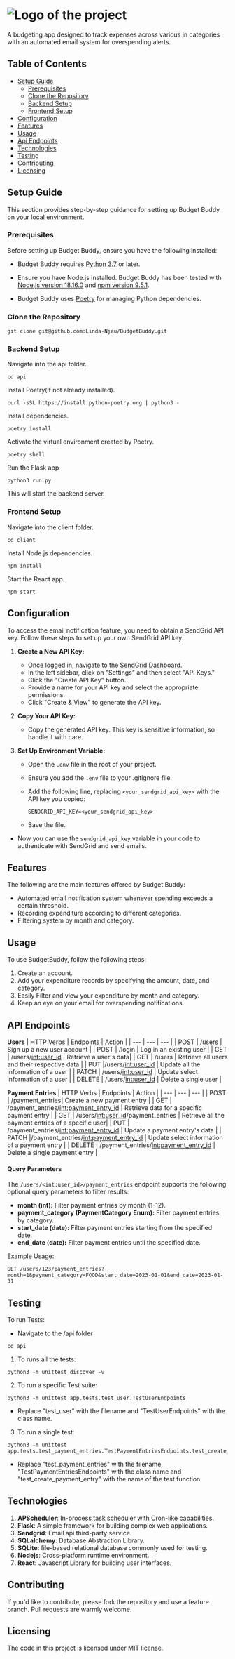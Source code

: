 # ![Logo of the project](./client/src/assets/logo_clear_background.png)
 
 A budgeting app designed to track expenses across various in categories with an automated email system for overspending alerts.

## Table of Contents
  - [Setup Guide](#setup-guide)
    - [Prerequisites](#prerequisites)
    - [Clone the Repository](#clone-the-repository)
    - [Backend Setup](#backend-setup)
    - [Frontend Setup](#frontend-setup)
  - [Configuration](#configuration)
  - [Features](#features)
  - [Usage](#usage)
  - [Api Endpoints](#api-endpoints)
  - [Technologies](#technologies)
  - [Testing](#testing)
  - [Contributing](#contributing)
  - [Licensing](#licensing)

## Setup Guide
This section provides step-by-step guidance for setting up Budget Buddy on your local environment.

### Prerequisites
Before setting up Budget Buddy, ensure you have the following installed:
- Budget Buddy requires [Python 3.7](https://www.python.org/downloads/) or later.

- Ensure you have Node.js installed. Budget Buddy has been tested with [Node.js version 18.16.0](https://nodejs.org/en/blog/release/v18.16.0) and [npm version 9.5.1](https://www.npmjs.com/package/npm/v/9.5.1).

- Budget Buddy uses [Poetry](https://python-poetry.org/docs/#installation) for managing Python dependencies.
  
### Clone the Repository
```shell
git clone git@github.com:Linda-Njau/BudgetBuddy.git
```

### Backend Setup
Navigate into the api folder.
```shell
cd api
```
Install Poetry(if not already installed).
```shell
curl -sSL https://install.python-poetry.org | python3 -
```
Install dependencies.
```shell
poetry install
```
Activate the virtual environment created by Poetry.
```shell
poetry shell
```
Run the Flask app
```shell
python3 run.py
```
This will start the backend server.

### Frontend Setup
Navigate into the client folder.

```shell
cd client
```
Install Node.js dependencies.

```shell
npm install
```
Start the React app.

```shell
npm start
```

## Configuration
To access the email notification feature, you need to obtain a SendGrid API key. Follow these steps to set up your own SendGrid API key:
1. **Create a New API Key:**
    - Once logged in, navigate to the [SendGrid Dashboard](https://app.sendgrid.com/).
   - In the left sidebar, click on "Settings" and then select "API Keys."
   - Click the "Create API Key" button.
   - Provide a name for your API key and select the appropriate permissions.
   - Click "Create & View" to generate the API key.

2. **Copy Your API Key:**
   - Copy the generated API key. This key is sensitive information, so handle it with care.

3. **Set Up Environment Variable:**
   - Open the `.env` file in the root of your project.
   - Ensure you add the `.env` file to your .gitignore file.
   - Add the following line, replacing `<your_sendgrid_api_key>` with the API key you copied:

     ```plaintext
     SENDGRID_API_KEY=<your_sendgrid_api_key>
     ```
   - Save the file.
 - Now you can use the `sendgrid_api_key` variable in your code to authenticate with SendGrid and send emails.

## Features
The following are the main features offered by Budget Buddy:
* Automated email notification system whenever spending exceeds a certain threshold.
* Recording expenditure according to different categories.
* Filtering system by month and category.

## Usage
To use BudgetBuddy, follow the following steps:
1. Create an account.
2. Add your expenditure records by specifying the amount, date, and category.
3. Easily Filter and view your expenditure by month and category.
4. Keep an eye on your email for overspending notifications.

## API Endpoints
**Users**
| HTTP Verbs | Endpoints | Action |
| --- | --- | --- |
| POST | /users | Sign up a new user account |
| POST | /login | Log in an existing user |
| GET | /users/<int:user_id> | Retrieve a user's data|
| GET | /users | Retrieve all users and their respective data |
| PUT |/users/<int:user_id> | Update all the information of a user |
| PATCH | /users/<int:user_id> | Update select information of a user |
| DELETE | /users/<int:user_id> | Delete a single user |

**Payment Entries**
| HTTP Verbs | Endpoints | Action |
| --- | --- | --- |
| POST | /payment_entries| Create a new payment entry |
| GET | /payment_entries/<int:payment_entry_id> | Retrieve data for a specific payment entry |
| GET | /users/<int:user_id>/payment_entries | Retrieve all the payment entries of a specific user|
| PUT | /payment_entries/<int:payment_entry_id> | Update a payment entry's data |
| PATCH |/payment_entries/<int:payment_entry_id> | Update select information of a payment entry |
| DELETE | /payment_entries/<int:payment_entry_id> | Delete a single payment entry |

#### Query Parameters

The `/users/<int:user_id>/payment_entries` endpoint supports the following optional query parameters to filter results:

- **month (int):** Filter payment entries by month (1-12).
- **payment_category (PaymentCategory Enum):** Filter payment entries by category.
- **start_date (date):** Filter payment entries starting from the specified date.
- **end_date (date):** Filter payment entries until the specified date.

Example Usage:
```plaintext
GET /users/123/payment_entries?month=1&payment_category=FOOD&start_date=2023-01-01&end_date=2023-01-31
```
## Testing
 To run Tests:
- Navigate to the /api folder

```shell
cd api
```

1. To runs all the tests:
```shell
python3 -m unittest discover -v
```

2. To run a specific Test suite:
```shell
python3 -m unittest app.tests.test_user.TestUserEndpoints
```
- Replace "test_user" with the filename and "TestUserEndpoints" with the class name.

3. To run a single test:
```shell
python3 -m unittest app.tests.test_payment_entries.TestPaymentEntriesEndpoints.test_create_payment_entry
```
- Replace "test_payment_entries" with the filename, "TestPaymentEntriesEndpoints" with the class name and "test_create_payment_entry" with the name of the test function.



## Technologies
1. **APScheduler**: In-process task scheduler with Cron-like capabilities.
2. **Flask**: A simple framework for building complex web applications.
3. **Sendgrid**: Email api third-party service.
4. **SQLalchemy**: Database Abstraction Library.
5. **SQLite**: file-based relational database commonly used for testing.
6. **Nodejs**: Cross-platform runtime environment.
7. **React**: Javascript Library for building user interfaces.

## Contributing
If you'd like to contribute, please fork the repository and use a feature
branch. Pull requests are warmly welcome.


## Licensing
The code in this project is licensed under MIT license.
